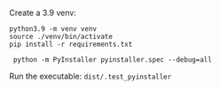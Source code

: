 Create a 3.9 venv:

```
python3.9 -m venv venv
source ./venv/bin/activate
pip install -r requirements.txt
```

```
 python -m PyInstaller pyinstaller.spec --debug=all
```

Run the executable:
`dist/.test_pyinstaller`